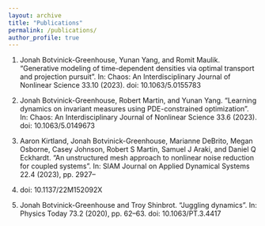```yaml
---
layout: archive
title: "Publications"
permalink: /publications/
author_profile: true
---
```


1. Jonah Botvinick-Greenhouse, Yunan Yang, and Romit Maulik. “Generative modeling of time-dependent
densities via optimal transport and projection pursuit”. In: Chaos: An Interdisciplinary Journal of Nonlinear Science 33.10 (2023). doi: 10.1063/5.0155783

2. Jonah Botvinick-Greenhouse, Robert Martin, and Yunan Yang. “Learning dynamics on invariant measures
using PDE-constrained optimization”. In: Chaos: An Interdisciplinary Journal of Nonlinear Science 33.6
(2023). doi: 10.1063/5.0149673

3. Aaron Kirtland, Jonah Botvinick-Greenhouse, Marianne DeBrito, Megan Osborne, Casey Johnson, Robert
S Martin, Samuel J Araki, and Daniel Q Eckhardt. “An unstructured mesh approach to nonlinear noise
reduction for coupled systems”. In: SIAM Journal on Applied Dynamical Systems 22.4 (2023), pp. 2927–
2944. doi: 10.1137/22M152092X

4. Jonah Botvinick-Greenhouse and Troy Shinbrot. “Juggling dynamics”. In: Physics Today 73.2 (2020),
pp. 62–63. doi: 10.1063/PT.3.4417
